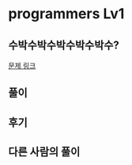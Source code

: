 # programmers Lv1

## 수박수박수박수박수박수?

[문제 링크](https://programmers.co.kr/learn/courses/30/lessons/12922)

## 풀이

## 후기

## 다른 사람의 풀이
